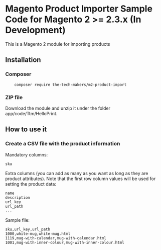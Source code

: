 # Magento Product Importer Sample Code for Magento 2 >= 2.3.x (In Development)

This is a Magento 2 module for importing products

## Installation
### Composer
```
    composer require the-tech-makers/m2-product-import
```
### ZIP file
Download the module and unzip it under the folder app/code/Ttm/HelloPrint.  

## How to use it

### Create a CSV file with the product information

Mandatory columns:

```
sku
```

Extra columns (you can add as many as you want as long as they are product attributes). Note that the first row column values will be used for setting the product data:

```
name
description
url_key
url_path
...
```

Sample file:
```
sku,url_key,url_path
1000,white-mug,white-mug.html
1119,mug-with-calendar,mug-with-calendar.html
1001,mug-with-inner-colour,mug-with-inner-colour.html
```

